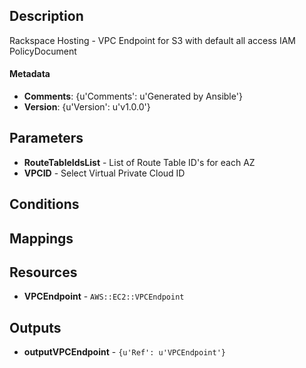 
## Description

Rackspace Hosting - VPC Endpoint for S3 with default all access IAM PolicyDocument

#### Metadata

 * **Comments**: {u'Comments': u'Generated by Ansible'}
 * **Version**: {u'Version': u'v1.0.0'}

## Parameters

 * **RouteTableIdsList** - List of Route Table ID's for each AZ
 * **VPCID** - Select Virtual Private Cloud ID

## Conditions


## Mappings


## Resources

 * **VPCEndpoint** - `AWS::EC2::VPCEndpoint`

## Outputs

 * **outputVPCEndpoint** - `{u'Ref': u'VPCEndpoint'}`